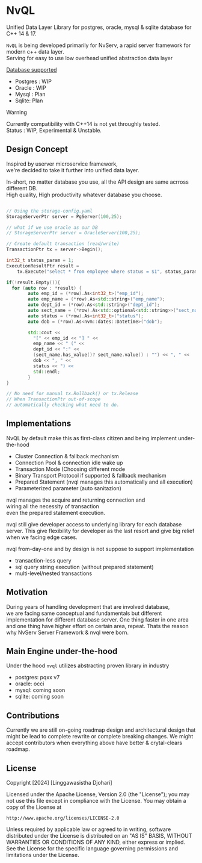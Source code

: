 # NvQL
Unified Data Layer Library for postgres, oracle, mysql &amp; sqlite database for C++ 14 &amp; 17.<br/>

```NvQL``` is being developed primarily for NvServ, a rapid server framework for modern c++ data layer.<br/>
Serving for easy to use low overhead unified abstraction data layer

<u>Database supported</u>
- Postgres : WIP
- Oracle : WIP
- Mysql : Plan
- Sqlite: Plan
  
> [!WARNING]
> Currently compatibility with C++14 is not yet throughly tested.<br/>
> Status : WIP, Experimental & Unstable.

## Design Concept

Inspired by userver microservice framework,<br/>
we're decided to take it further into unified data layer.<br/>

In-short, no matter database you use, all the API design are same acrross different DB.<br/>
High quality, High productivity whatever database you choose.

```cxx

// Using the storage-config.yaml
StorageServerPtr server = PgServer(100,25);

// what if we use oracle as our DB
// StorageServerPtr server = OracleServer(100,25);

// Create default transaction (read/write)
TransactionPtr tx = server->Begin();

int32_t status_param = 1;
ExecutionResultPtr result =
    tx.Execute("select * from employee where status = $1", status_param);

if(!result.Empty()){
  for (auto row : *result) {
        auto emp_id = (*row).As<int32_t>("emp_id");
        auto emp_name = (*row).As<std::string>("emp_name");
        auto dept_id = (*row).As<std::string>("dept_id");
        auto sect_name = (*row).As<std::optional<std::string>>("sect_name");
        auto status = (*row).As<int32_t>("status");
        auto dob = (*row).As<nvm::dates::Datetime>("dob");

        std::cout <<
          "[" << emp_id << "] " <<
          emp_name << " (" <<
          dept_id << ":" <<
          (sect_name.has_value()? sect_name.value() : "") << ", " <<
          dob << ", " <<
          status << ") <<
          std::endl;
        }
}

// No need for manual tx.Rollback() or tx.Release
// When TransactionPtr out-of-scope
// automatically checking what need to do.
```
## Implementations

NvQL by default make this as first-class citizen and being implement under-the-hood
- Cluster Connection & fallback mechanism
- Connection Pool & connection idle wake up
- Transaction Mode (Choosing different mode
- Binary Transport Protocol if supported & fallback mechanism
- Prepared Statement (nvql manages this automatically and all execution)
- Parameterized parameter (auto sanitazion)
  
nvql manages the acquire and returning connection and <br/>
wiring all the necessity of transaction <br/>
even the prepared statement execution.

nvql still give developer access to underlying library for each database server.
This give flexibility for developer  as the last resort and give big relief when we facing edge cases.

nvql from-day-one and by design is not suppose to support implementation
- transaction-less query
- sql query string execution (without prepared statement)
- multi-level/nested transactions


## Motivation
During years of handling development that are involved database, <br/>
we are facing same conceptual and fundamentals but different implementation for different database server.
One thing faster in one area and one thing have higher effort on certain area, repeat.
Thats the reason why NvServ Server Framework & nvql were born.

## Main Engine under-the-hood

Under the hood ```nvql``` utilizes abstracting proven library in industry
- postgres: pqxx v7
- oracle: occi
- mysql: coming soon
- sqlite: coming soon 

## Contributions

Currently we are still on-going roadmap design and architectural design that might be lead to complete rewrite or complete breaking changes.
We might accept contributors when everything above have better & crytal-clears roadmap.

## License

Copyright [2024] [Linggawasistha Djohari]

Licensed under the Apache License, Version 2.0 (the "License");
you may not use this file except in compliance with the License.
You may obtain a copy of the License at

    http://www.apache.org/licenses/LICENSE-2.0

Unless required by applicable law or agreed to in writing, software
distributed under the License is distributed on an "AS IS" BASIS,
WITHOUT WARRANTIES OR CONDITIONS OF ANY KIND, either express or implied.
See the License for the specific language governing permissions and
limitations under the License.
